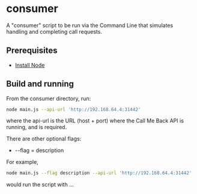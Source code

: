 # consumer

A "consumer" script to be run via the Command Line that simulates handling and completing call requests.

## Prerequisites

* [Install Node](https://nodejs.org/en/download/)

## Build and running

From the consumer directory, run:

```bash
node main.js --api-url 'http://192.168.64.4:31442'
```

where the api-url is the URL (host + port) where the Call Me Back API is running, and is required.

There are other optional flags:

* --flag = description

For example,

```bash
node main.js --flag description --api-url 'http://192.168.64.4:31442'
```

would run the script with ...
